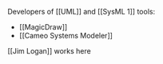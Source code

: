 Developers of [[UML]] and [[SysML 1]] tools:
 - [[MagicDraw]]
 - [[Cameo Systems Modeler]]

[[Jim Logan]] works here